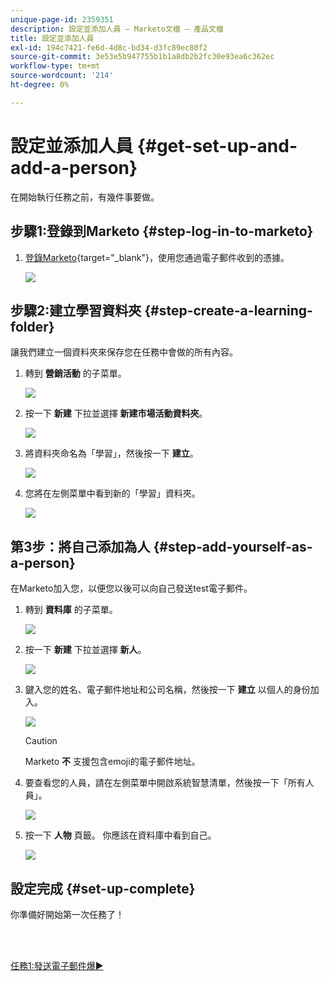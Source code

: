 ```yaml
---
unique-page-id: 2359351
description: 設定並添加人員 — Marketo文檔 — 產品文檔
title: 設定並添加人員
exl-id: 194c7421-fe6d-4d8c-bd34-d3fc89ec80f2
source-git-commit: 3e53e5b947755b1b1a8db2b2fc30e93ea6c362ec
workflow-type: tm+mt
source-wordcount: '214'
ht-degree: 0%

---
```


# 設定並添加人員 {#get-set-up-and-add-a-person}

在開始執行任務之前，有幾件事要做。

## 步驟1:登錄到Marketo {#step-log-in-to-marketo}

1. [登錄Marketo](https://app.marketo.com){target=&quot;_blank&quot;}，使用您通過電子郵件收到的憑據。

   ![](assets/get-set-up-and-add-a-person-1.png)

## 步驟2:建立學習資料夾 {#step-create-a-learning-folder}

讓我們建立一個資料夾來保存您在任務中會做的所有內容。

1. 轉到 **營銷活動** 的子菜單。

   ![](assets/get-set-up-and-add-a-person-2.png)

1. 按一下 **新建** 下拉並選擇 **新建市場活動資料夾**。

   ![](assets/get-set-up-and-add-a-person-3.png)

1. 將資料夾命名為「學習」，然後按一下 **建立**。

   ![](assets/get-set-up-and-add-a-person-4.png)

1. 您將在左側菜單中看到新的「學習」資料夾。

   ![](assets/get-set-up-and-add-a-person-5.png)

## 第3步：將自己添加為人 {#step-add-yourself-as-a-person}

在Marketo加入您，以便您以後可以向自己發送test電子郵件。

1. 轉到 **資料庫** 的子菜單。

   ![](assets/get-set-up-and-add-a-person-6.png)

1. 按一下 **新建** 下拉並選擇 **新人**。

   ![](assets/get-set-up-and-add-a-person-7.png)

1. 鍵入您的姓名、電子郵件地址和公司名稱，然後按一下 **建立** 以個人的身份加入。

   ![](assets/get-set-up-and-add-a-person-8.png)

   >[!CAUTION]
   >
   >Marketo **不** 支援包含emoji的電子郵件地址。

1. 要查看您的人員，請在左側菜單中開啟系統智慧清單，然後按一下「所有人員」。

   ![](assets/get-set-up-and-add-a-person-9.png)

1. 按一下 **人物** 頁籤。 你應該在資料庫中看到自己。

   ![](assets/get-set-up-and-add-a-person-10.png)

## 設定完成 {#set-up-complete}

你準備好開始第一次任務了！

<br> 

[任務1:發送電子郵件爆►](/help/marketo/getting-started/quick-wins/send-an-email.md)
